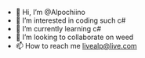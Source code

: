 - 👋 Hi, I’m @Alpochiino
- 👀 I’m interested in coding such c#
- 🌱 I’m currently learning c#
- 💞️ I’m looking to collaborate on weed
- 📫 How to reach me livealp@live.com

<!---
Alpochiino/Alpochiino is a ✨ special ✨ repository because its `README.md` (this file) appears on your GitHub profile.
You can click the Preview link to take a look at your changes.
--->
